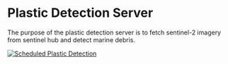 # Plastic Detection Server

The purpose of the plastic detection server is to fetch sentinel-2 imagery from sentinel hub and detect marine debris.

[![Scheduled Plastic Detection](https://github.com/OceanEcoWatch/PlasticDetectionService/actions/workflows/schedule.yml/badge.svg?branch=main)](https://github.com/OceanEcoWatch/PlasticDetectionService/actions/workflows/schedule.yml)
